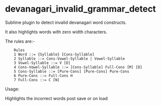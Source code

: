 # devanagari_invalid_grammar_detect
Sublime plugin to detect invalid devanagari word constructs.

It also highlights words with zero width characters.

The rules are:-

		Rules
		1 Word ::= {Syllable} [Cons-Syllable]
		2 Syllable ::= Cons-Vowel-Syllable | Vowel-Syllable
		3 Vowel-Syllable ::= V [D]
		4 Cons-Vowel-Syllable ::= [Cons-Syllable] Full-Cons [M] [D]
		5 Cons-Syllable ::= [Pure-Cons] [Pure-Cons] Pure-Cons
		6 Pure-Cons ::= Full-Cons H
		7 Full-Cons ::= C [N]


Usage:

Highlights the incorrect words post save or on load
